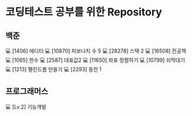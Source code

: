 # 코딩테스트 공부를 위한 Repository

## 백준
💻 [1406] 에디터
💻 [10870] 피보나치 수 5
💻 [28278] 스택 2
💻 [16508] 전공책
💻 [1065]  한수
💻 [2587]  대표값2
💻 [11650]  좌표 정렬하기
💻 [10799]  쇠막대기
💻 [1213]  펠린드롬 만들기
💻 [2293]  동전 1


## 프로그래머스
💻 [Lv.2] 기능개발